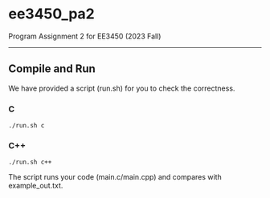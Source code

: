 # ee3450_pa2
Program Assignment 2 for EE3450 (2023 Fall)

---

## Compile and Run
We have provided a script (run.sh) for you to check the correctness.

### C
```
./run.sh c
```

### C++
```
./run.sh c++
```

The script runs your code (main.c/main.cpp) and compares with example_out.txt.